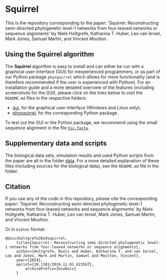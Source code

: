 # Squirrel
This is the repository corresponding to the paper: 'Squirrel: Reconstructing semi-directed phylogenetic level-1 networks from four-leaved networks or sequence alignments' by Niels Holtgrefe, Katharina T. Huber, Leo van Iersel, Mark Jones, Samuel Martin, and Vincent Moulton.

## Using the Squirrel algorithm
The **Squirrel** algorithm is easy to install and can either be run with a graphical user-interface (GUI) for inexperienced programmers, or as part of our Python package `physquirrel` which allows for more functionality (and is therefore recommended if the user is experienced with Python). For an installation guide and a more detailed overview of the features (including screenshots for the GUI), please click on the links below to visit the `README.md` files in the respective folders:
- [gui](https://github.com/nholtgrefe/squirrel/tree/main/gui), for the graphical user-interface (Windows and Linux only);
- [physquirrel](https://github.com/nholtgrefe/squirrel/tree/main/physquirrel), for the corresponding Python package.

To test out the GUI or the Python package, we recommend using the small sequence alignment in the file [`hiv.fasta`](https://github.com/nholtgrefe/squirrel/blob/main/data/hiv/hiv.fasta).
## Supplementary data and scripts
The biological data sets, simulation results and used Python scripts from the paper are all in the folder [data](https://github.com/nholtgrefe/squirrel/tree/main/data). For a more detailed explanation of these files (including sources for the biological data), see the `README.md` file in the folder.

## Citation
If you use any of the code in this repository, please cite the corresponding paper: 'Squirrel: Reconstructing semi-directed phylogenetic level-1 networks from four-leaved networks and sequence alignments' by Niels Holtgrefe, Katharina T. Huber, Leo van Iersel, Mark Jones, Samuel Martin, and Vincent Moulton.

Or in `bibtex` format:
```
@misc{holtgrefe2024squirrel,
	 title={Squirrel: Reconstructing semi-directed phylogenetic level-1 networks from four-leaved networks or sequence alignments}, 
	 author={Holtgrefe, Niels and Huber, Katharina T, and van Iersel, Leo and Jones, Mark and Martin, Samuel and Moulton, Vincent},
	 year={2024},
	 eprint={10.1101/2024.11.01.621567},
         archivePrefix={bioRxiv}
	 }
```
